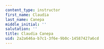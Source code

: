 ```yaml
---
content_type: instructor
first_name: Claudia
last_name: Canepa
middle_initial: ''
salutation: ''
title: Claudia Canepa
uid: 2a2a646a-b7c1-3f6e-9b0c-14587427a6cd
---
```

